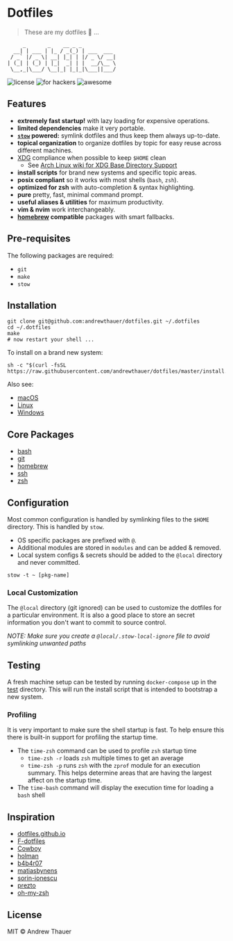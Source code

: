 # Dotfiles

> These are my dotfiles 🎉 ...

```
     _       _    __ _ _
  __| | ___ | |_ / _(_) | ___  ___
 / _` |/ _ \| __| |_| | |/ _ \/ __|
| (_| | (_) | |_|  _| | |  __/\__ \
 \__,_|\___/ \__|_| |_|_|\___||___/
```

![license](https://img.shields.io/github/license/andrew/dotfiles?style=flat-square)
![for hackers](https://img.shields.io/badge/built%20for-hackers-50dd7e.svg?logo=dependabot&style=flat-square)
![awesome](https://img.shields.io/badge/pretty-awesome-ffc24b.svg?logo=sourcegraph&style=flat-square)

## Features

- **extremely fast startup!** with lazy loading for expensive operations.
- **limited dependencies** make it very portable.
- **[`stow`](https://www.gnu.org/software/stow/) powered:** symlink dotfiles and
  thus keep them always up-to-date.
- **topical organization** to organize dotfiles by topic for easy reuse across
  different machines.
- [XDG](https://specifications.freedesktop.org/basedir-spec/basedir-spec-latest.html)
  compliance when possible to keep `$HOME` clean
  - See
    [Arch Linux wiki for XDG Base Directory Support](https://wiki.archlinux.org/index.php/XDG_Base_Directory)
- **install scripts** for brand new systems and specific topic areas.
- **posix compliant** so it works with most shells (`bash`, `zsh`).
- **optimized for zsh** with auto-completion & syntax highlighting.
- **pure** pretty, fast, minimal command prompt.
- **useful aliases & utilities** for maximum productivity.
- **vim & nvim** work interchangeably.
- **[homebrew](https://brew.sh) compatible** packages with smart fallbacks.

## Pre-requisites

The following packages are required:

- `git`
- `make`
- `stow`

## Installation

```shell
git clone git@github.com:andrewthauer/dotfiles.git ~/.dotfiles
cd ~/.dotfiles
make
# now restart your shell ...
```

To install on a brand new system:

```shell
sh -c "$(curl -fsSL https://raw.githubusercontent.com/andrewthauer/dotfiles/master/install.sh)"
```

Also see:

- [macOS](@macos/README.md)
- [Linux](@linux/README.md)
- [Windows](@windows/README.md)

## Core Packages

- [bash](bash/README.md)
- [git](git/README.md)
- [homebrew](homebrew/README.md)
- [ssh](ssh/README.md)
- [zsh](zsh/README.md)

## Configuration

Most common configuration is handled by symlinking files to the `$HOME`
directory. This is handled by `stow`.

- OS specific packages are prefixed with `@`.
- Additional modules are stored in `modules` and can be added & removed.
- Local system configs & secrets should be added to the `@local` directory and
  never committed.

```
stow -t ~ [pkg-name]
```

### Local Customization

The `@local` directory (git ignored) can be used to customize the dotfiles for a
particular environment. It is also a good place to store an secret information
you don't want to commit to source control.

_NOTE: Make sure you create a `@local/.stow-local-ignore` file to avoid
symlinking unwanted paths_

## Testing

A fresh machine setup can be tested by running `docker-compose` up in the
[test](./test) directory. This will run the install script that is intended to
bootstrap a new system.

### Profiling

It is very important to make sure the shell startup is fast. To help ensure this
there is built-in support for profiling the startup time.

- The `time-zsh` command can be used to profile `zsh` startup time
  - `time-zsh -r` loads `zsh` multiple times to get an average
  - `time-zsh -p` runs `zsh` with the `zprof` module for an execution summary.
    This helps determine areas that are having the largest affect on the startup
    time.
- The `time-bash` command will display the execution time for loading a `bash`
  shell

## Inspiration

- [dotfiles.github.io](https://dotfiles.github.io/)
- [F-dotfiles](https://github.com/Kraymer/F-dotfiles)
- [Cowboy](https://github.com/cowboy/dotfiles)
- [holman](https://github.com/holman/dotfiles)
- [b4b4r07](https://github.com/b4b4r07/dotfiles)
- [matiasbynens](https://github.com/mathiasbynens/dotfiles)
- [sorin-ionescu](https://github.com/sorin-ionescu/dotfiles)
- [prezto](https://github.com/sorin-ionescu/prezto)
- [oh-my-zsh](https://github.com/robbyrussell/oh-my-zsh)

## License

MIT © Andrew Thauer

